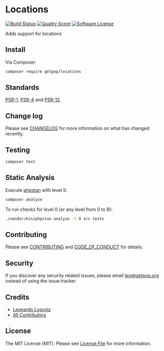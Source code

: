 # Locations

[![Build Status][ico-travis]][link-travis]
[![Quality Score][ico-code-quality]][link-code-quality]
[![Software License][ico-license]](LICENSE.md)

<!--
[![Latest Version on Packagist][ico-version]][link-packagist]
[![Coverage Status][ico-scrutinizer]][link-scrutinizer]
[![Total Downloads][ico-downloads]][link-downloads]
-->

Adds support for locations

## Install

Via Composer

``` bash
composer require getpop/locations
```

<!--
## Usage

``` php
```
-->

## Standards

[PSR-1](https://www.php-fig.org/psr/psr-1), [PSR-4](https://www.php-fig.org/psr/psr-4) and [PSR-12](https://www.php-fig.org/psr/psr-12).

## Change log

Please see [CHANGELOG](CHANGELOG.md) for more information on what has changed recently.

## Testing

``` bash
composer test
```

## Static Analysis

Execute [phpstan](https://github.com/phpstan/phpstan) with level 5:

``` bash
composer analyse
```

To run checks for level 0 (or any level from 0 to 8):

``` bash
./vendor/bin/phpstan analyse -l 0 src tests
```

## Contributing

Please see [CONTRIBUTING](CONTRIBUTING.md) and [CODE_OF_CONDUCT](CODE_OF_CONDUCT.md) for details.

## Security

If you discover any security related issues, please email leo@getpop.org instead of using the issue tracker.

## Credits

- [Leonardo Losoviz][link-author]
- [All Contributors][link-contributors]

## License

The MIT License (MIT). Please see [License File](LICENSE.md) for more information.

[ico-version]: https://img.shields.io/packagist/v/getpop/locations.svg?style=flat-square
[ico-license]: https://img.shields.io/badge/license-MIT-brightgreen.svg?style=flat-square
[ico-travis]: https://img.shields.io/travis/getpop/locations/master.svg?style=flat-square
[ico-scrutinizer]: https://img.shields.io/scrutinizer/coverage/g/getpop/locations.svg?style=flat-square
[ico-code-quality]: https://img.shields.io/scrutinizer/g/getpop/locations.svg?style=flat-square
[ico-downloads]: https://img.shields.io/packagist/dt/getpop/locations.svg?style=flat-square

[link-packagist]: https://packagist.org/packages/getpop/locations
[link-travis]: https://travis-ci.org/getpop/locations
[link-scrutinizer]: https://scrutinizer-ci.com/g/getpop/locations/code-structure
[link-code-quality]: https://scrutinizer-ci.com/g/getpop/locations
[link-downloads]: https://packagist.org/packages/getpop/locations
[link-author]: https://github.com/leoloso
[link-contributors]: ../../contributors
